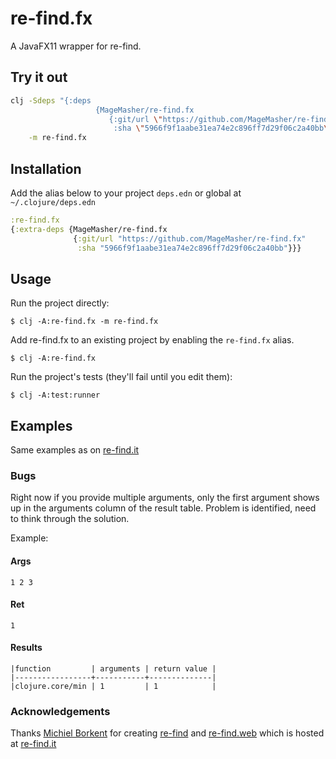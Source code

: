 # re-find.fx

A JavaFX11 wrapper for re-find.

## Try it out

```sh
clj -Sdeps "{:deps
                   {MageMasher/re-find.fx
                      {:git/url \"https://github.com/MageMasher/re-find.fx\"
                       :sha \"5966f9f1aabe31ea74e2c896ff7d29f06c2a40bb\"}}}" \
    -m re-find.fx

```

## Installation

Add the alias below to your project `deps.edn` or global at `~/.clojure/deps.edn`

```clojure
:re-find.fx
{:extra-deps {MageMasher/re-find.fx
              {:git/url "https://github.com/MageMasher/re-find.fx"
               :sha "5966f9f1aabe31ea74e2c896ff7d29f06c2a40bb"}}}

```

## Usage

Run the project directly:

    $ clj -A:re-find.fx -m re-find.fx

Add re-find.fx to an existing project by enabling the `re-find.fx` alias.

    $ clj -A:re-find.fx

Run the project's tests (they'll fail until you edit them):

    $ clj -A:test:runner

## Examples
Same examples as on [re-find.it](https://re-find.it/)
### Bugs

Right now if you provide multiple arguments, only the first argument shows up in
the arguments column of the result table. Problem is identified, need to think 
through the solution.

Example:
#### Args
```
1 2 3
```
#### Ret
```
1
```
#### Results
```
|function         | arguments | return value |
|-----------------+-----------+--------------|
|clojure.core/min | 1         | 1            |
```

### Acknowledgements
Thanks [Michiel Borkent](https://github.com/borkdude/) for creating [re-find](https://github.com/borkdude/re-find) and [re-find.web](https://github.com/borkdude/re-find.web) which is hosted at [re-find.it](https://re-find.it/)